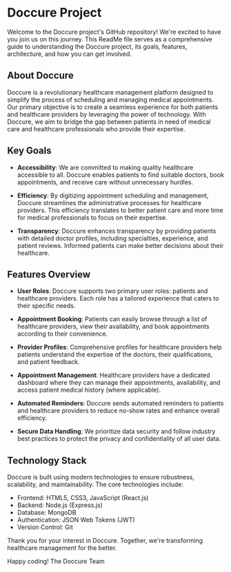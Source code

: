# Doccure Project

Welcome to the Doccure project's GitHub repository! We're excited to have you join us on this journey. This ReadMe file serves as a comprehensive guide to understanding the Doccure project, its goals, features, architecture, and how you can get involved.

## About Doccure

Doccure is a revolutionary healthcare management platform designed to simplify the process of scheduling and managing medical appointments. Our primary objective is to create a seamless experience for both patients and healthcare providers by leveraging the power of technology. With Doccure, we aim to bridge the gap between patients in need of medical care and healthcare professionals who provide their expertise.

## Key Goals

- **Accessibility**: We are committed to making quality healthcare accessible to all. Doccure enables patients to find suitable doctors, book appointments, and receive care without unnecessary hurdles.

- **Efficiency**: By digitizing appointment scheduling and management, Doccure streamlines the administrative processes for healthcare providers. This efficiency translates to better patient care and more time for medical professionals to focus on their expertise.

- **Transparency**: Doccure enhances transparency by providing patients with detailed doctor profiles, including specialties, experience, and patient reviews. Informed patients can make better decisions about their healthcare.

## Features Overview

- **User Roles**: Doccure supports two primary user roles: patients and healthcare providers. Each role has a tailored experience that caters to their specific needs.

- **Appointment Booking**: Patients can easily browse through a list of healthcare providers, view their availability, and book appointments according to their convenience.

- **Provider Profiles**: Comprehensive profiles for healthcare providers help patients understand the expertise of the doctors, their qualifications, and patient feedback.

- **Appointment Management**: Healthcare providers have a dedicated dashboard where they can manage their appointments, availability, and access patient medical history (where applicable).

- **Automated Reminders**: Doccure sends automated reminders to patients and healthcare providers to reduce no-show rates and enhance overall efficiency.

- **Secure Data Handling**: We prioritize data security and follow industry best practices to protect the privacy and confidentiality of all user data.

## Technology Stack

Doccure is built using modern technologies to ensure robustness, scalability, and maintainability. The core technologies include:

- Frontend: HTML5, CSS3, JavaScript (React.js)
- Backend: Node.js (Express.js)
- Database: MongoDB
- Authentication: JSON Web Tokens (JWT)
- Version Control: Git

Thank you for your interest in Doccure. Together, we're transforming healthcare management for the better.

Happy coding!
The Doccure Team

